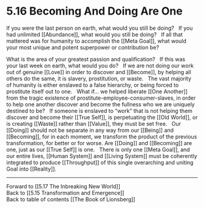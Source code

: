 # 5.16 Becoming And Doing Are One

If you were the last person on earth, what would you still be doing?
 
If you had unlimited [[Abundance]], what would you still be doing?
 
If all that mattered was for humanity to accomplish the [[Meta Goal]], what would your most unique and potent superpower or contribution be?

What is the area of your greatest passion and qualification? 
 
If this was your last week on earth, what would you do?
 
If we are not doing our work out of genuine [[Love]] in order to discover and [[Become]], by helping all others do the same, it is slavery, prostitution, or waste. 
 
The vast majority of humanity is either enslaved to a false hierarchy, or being forced to prostitute itself out to one. 
 
What if… we helped liberate [[One Another]] from the tragic existence of prostitute-employee-consumer-slaves, in order to help one another discover and become the fullness who we are uniquely destined to be?
 
If someone is enslaved to “work” that is not helping them discover and become their [[True Self]], is perpetuating the [[Old World]], or is creating [[Waste]] rather than [[Value]], they must be set free.
 
Our [[Doing]] should not be separate in any way from our [[Being]] and [[Becoming]], for in each moment, we transform the product of the previous transformation, for better or for worse. Are [[Doing]] and [[Becoming]] are one, just as our [[True Self]] is one.
 
There is only one [[Meta Goal]], and our entire lives, [[Human System]] and [[Living System]] must be coherently integrated to produce [[Throughput]] of this single overarching and uniting Goal into [[Reality]]. 

___

Forward to [[5.17 The Inbreaking New World]]      
Back to [[5.15 Transformation and Emergence]]      
Back to table of contents [[The Book of Lionsberg]]  



